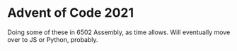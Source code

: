 # Advent of Code 2021

Doing some of these in 6502 Assembly, as time allows. Will eventually move over to JS or Python, probably.
